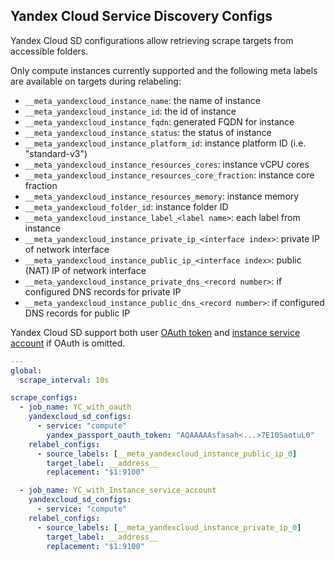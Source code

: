 ## Yandex Cloud Service Discovery Configs

Yandex Cloud SD configurations allow retrieving scrape targets from accessible folders.

Only compute instances currently supported and the following meta labels are available on targets during relabeling:

* `__meta_yandexcloud_instance_name`: the name of instance
* `__meta_yandexcloud_instance_id`: the id of instance
* `__meta_yandexcloud_instance_fqdn`: generated FQDN for instance
* `__meta_yandexcloud_instance_status`: the status of instance
* `__meta_yandexcloud_instance_platform_id`: instance platform ID (i.e. "standard-v3")
* `__meta_yandexcloud_instance_resources_cores`: instance vCPU cores
* `__meta_yandexcloud_instance_resources_core_fraction`: instance core fraction
* `__meta_yandexcloud_instance_resources_memory`: instance memory
* `__meta_yandexcloud_folder_id`: instance folder ID
* `__meta_yandexcloud_instance_label_<label name>`: each label from instance
* `__meta_yandexcloud_instance_private_ip_<interface index>`: private IP of <interface index> network interface
* `__meta_yandexcloud_instance_public_ip_<interface index>`: public (NAT) IP of <interface index> network interface
* `__meta_yandexcloud_instance_private_dns_<record number>`: if configured DNS records for private IP
* `__meta_yandexcloud_instance_public_dns_<record number>`: if configured DNS records for public IP

Yandex Cloud SD support both user [OAuth token](https://cloud.yandex.com/en-ru/docs/iam/concepts/authorization/oauth-token) and [instance service account](https://cloud.yandex.com/en-ru/docs/compute/operations/vm-connect/auth-inside-vm) if OAuth is omitted.

```yaml
---
global:
  scrape_interval: 10s

scrape_configs:
  - job_name: YC_with_oauth
    yandexcloud_sd_configs:
      - service: "compute"
        yandex_passport_oauth_token: "AQAAAAAsfasah<...>7E10SaotuL0"
    relabel_configs:
      - source_labels: [__meta_yandexcloud_instance_public_ip_0]
        target_label: __address__
        replacement: "$1:9100"

  - job_name: YC_with_Instance_service_account
    yandexcloud_sd_configs:
      - service: "compute"
    relabel_configs:
      - source_labels: [__meta_yandexcloud_instance_private_ip_0]
        target_label: __address__
        replacement: "$1:9100"
```